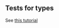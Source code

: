 ## Tests for types

See [this tutorial](https://www.simonholywell.com/post/testing-typescript-types.html)
